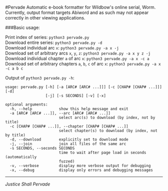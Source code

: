 #Pervade
Automatic e-book formatter for Wildbow's online serial, Worm. Currently, output format targets Abiword and as such may not appear correctly in other viewing applications.

###Basic usage:

Print index of series: `python3 pervade.py`  
Download entire series: `python3 pervade.py -d`  
Download individual arc `x`: `python3 pervade.py -a x -j`  
Download set of arbitrary arcs `x`, `y`, `z`: `python3 pervade.py -a x y z -j`  
Download individual chapter `a` of arc `x`: `python3 pervade.py -a x -c a`  
Download set of arbitrary chapters `a`, `b`, `c` of arc `x`: `python3 pervade.py -a x -c a b c`


Output of `python3 pervade.py -h`:  
```
usage: pervade.py [-h] [-a [ARC# [ARC# ...]]] [-c [CHAP# [CHAP# ...]]] [-d]
                  [-j] [-s SECONDS] [-v] [-x]

optional arguments:
  -h, --help            show this help message and exit
  -a [ARC# [ARC# ...]], --arc [ARC# [ARC# ...]]
                        select arc(s) to download (by index, not by title)
  -c [CHAP# [CHAP# ...]], --chapter [CHAP# [CHAP# ...]]
                        select chapter(s) to download (by index, not by title)
  -d, --download        explicitly set to download mode
  -j, --join            join all files of the same arc
  -s SECONDS, --seconds SECONDS
                        time to wait after page load in seconds (automatically
                        fuzzed)
  -v, --verbose         display more verbose output for debugging
  -x, --debug           display only errors and debugging messages
```

***

*Justice Shall Pervade*

